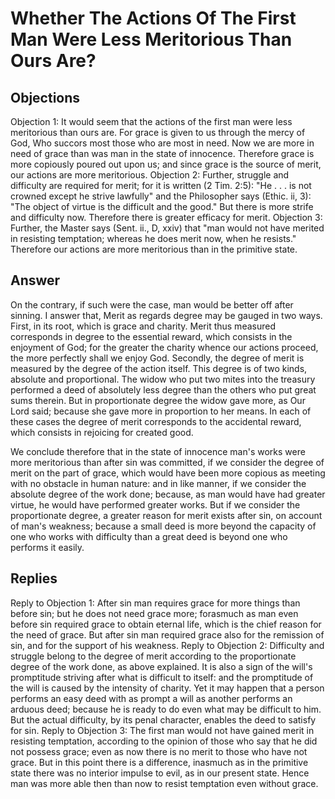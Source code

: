 # Whether The Actions Of The First Man Were Less Meritorious Than Ours Are?
## Objections
Objection 1: It would seem that the actions of the first man were less meritorious than ours are. For grace is given to us through the mercy of God, Who succors most those who are most in need. Now we are more in need of grace than was man in the state of innocence. Therefore grace is more copiously poured out upon us; and since grace is the source of merit, our actions are more meritorious.
Objection 2: Further, struggle and difficulty are required for merit; for it is written (2 Tim. 2:5): "He . . . is not crowned except he strive lawfully" and the Philosopher says (Ethic. ii, 3): "The object of virtue is the difficult and the good." But there is more strife and difficulty now. Therefore there is greater efficacy for merit.
Objection 3: Further, the Master says (Sent. ii., D, xxiv) that "man would not have merited in resisting temptation; whereas he does merit now, when he resists." Therefore our actions are more meritorious than in the primitive state.
## Answer
On the contrary, if such were the case, man would be better off after sinning.
I answer that, Merit as regards degree may be gauged in two ways. First, in its root, which is grace and charity. Merit thus measured corresponds in degree to the essential reward, which consists in the enjoyment of God; for the greater the charity whence our actions proceed, the more perfectly shall we enjoy God. Secondly, the degree of merit is measured by the degree of the action itself. This degree is of two kinds, absolute and proportional. The widow who put two mites into the treasury performed a deed of absolutely less degree than the others who put great sums therein. But in proportionate degree the widow gave more, as Our Lord said; because she gave more in proportion to her means. In each of these cases the degree of merit corresponds to the accidental reward, which consists in rejoicing for created good.

We conclude therefore that in the state of innocence man's works were more meritorious than after sin was committed, if we consider the degree of merit on the part of grace, which would have been more copious as meeting with no obstacle in human nature: and in like manner, if we consider the absolute degree of the work done; because, as man would have had greater virtue, he would have performed greater works. But if we consider the proportionate degree, a greater reason for merit exists after sin, on account of man's weakness; because a small deed is more beyond the capacity of one who works with difficulty than a great deed is beyond one who performs it easily.
## Replies
Reply to Objection 1: After sin man requires grace for more things than before sin; but he does not need grace more; forasmuch as man even before sin required grace to obtain eternal life, which is the chief reason for the need of grace. But after sin man required grace also for the remission of sin, and for the support of his weakness.
Reply to Objection 2: Difficulty and struggle belong to the degree of merit according to the proportionate degree of the work done, as above explained. It is also a sign of the will's promptitude striving after what is difficult to itself: and the promptitude of the will is caused by the intensity of charity. Yet it may happen that a person performs an easy deed with as prompt a will as another performs an arduous deed; because he is ready to do even what may be difficult to him. But the actual difficulty, by its penal character, enables the deed to satisfy for sin.
Reply to Objection 3: The first man would not have gained merit in resisting temptation, according to the opinion of those who say that he did not possess grace; even as now there is no merit to those who have not grace. But in this point there is a difference, inasmuch as in the primitive state there was no interior impulse to evil, as in our present state. Hence man was more able then than now to resist temptation even without grace.